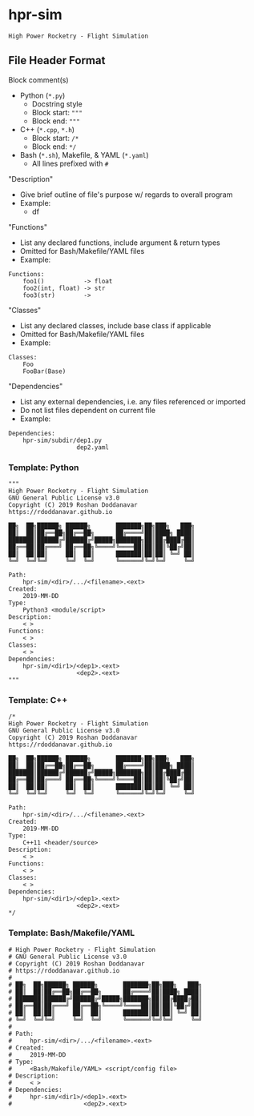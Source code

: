 # hpr-sim

`High Power Rocketry - Flight Simulation`

## File Header Format

Block comment(s)
 - Python (`*.py`)
   - Docstring style
   - Block start: `"""`
   - Block end: `"""`
 - C++ (`*.cpp`, `*.h`)
   - Block start: `/*`
   - Block end: `*/`
 - Bash (`*.sh`), Makefile, & YAML (`*.yaml`)
   - All lines prefixed with `#`

"Description"
 - Give brief outline of file's purpose w/ regards to overall program
 - Example:
   - df

"Functions"
 - List any declared functions, include argument & return types
 - Omitted for Bash/Makefile/YAML files 
 - Example:
```
Functions:
    foo1()           -> float
    foo2(int, float) -> str
    foo3(str)        -> 
```
  
"Classes"
 - List any declared classes, include base class if applicable
 - Omitted for Bash/Makefile/YAML files 
 - Example:
```
Classes:
    Foo
    FooBar(Base)
```

"Dependencies"
 - List any external dependencies, i.e. any files referenced or imported
 - Do not list files dependent on current file
 - Example:
```
Dependencies:
    hpr-sim/subdir/dep1.py
                   dep2.yaml
```

### Template: Python

```
"""
High Power Rocketry - Flight Simulation
GNU General Public License v3.0
Copyright (C) 2019 Roshan Doddanavar
https://rdoddanavar.github.io

██╗  ██╗██████╗ ██████╗       ███████╗██╗███╗   ███╗
██║  ██║██╔══██╗██╔══██╗      ██╔════╝██║████╗ ████║
███████║██████╔╝██████╔╝█████╗███████╗██║██╔████╔██║
██╔══██║██╔═══╝ ██╔══██╗╚════╝╚════██║██║██║╚██╔╝██║
██║  ██║██║     ██║  ██║      ███████║██║██║ ╚═╝ ██║
╚═╝  ╚═╝╚═╝     ╚═╝  ╚═╝      ╚══════╝╚═╝╚═╝     ╚═╝

Path:
    hpr-sim/<dir>/.../<filename>.<ext>
Created:
    2019-MM-DD
Type:
    Python3 <module/script>
Description:
    < >
Functions:
    < >
Classes:
    < >
Dependencies:
    hpr-sim/<dir1>/<dep1>.<ext>
                   <dep2>.<ext>
"""
```

### Template: C++ 

```
/*
High Power Rocketry - Flight Simulation
GNU General Public License v3.0
Copyright (C) 2019 Roshan Doddanavar
https://rdoddanavar.github.io

██╗  ██╗██████╗ ██████╗       ███████╗██╗███╗   ███╗
██║  ██║██╔══██╗██╔══██╗      ██╔════╝██║████╗ ████║
███████║██████╔╝██████╔╝█████╗███████╗██║██╔████╔██║
██╔══██║██╔═══╝ ██╔══██╗╚════╝╚════██║██║██║╚██╔╝██║
██║  ██║██║     ██║  ██║      ███████║██║██║ ╚═╝ ██║
╚═╝  ╚═╝╚═╝     ╚═╝  ╚═╝      ╚══════╝╚═╝╚═╝     ╚═╝

Path:
    hpr-sim/<dir>/.../<filename>.<ext>
Created:
    2019-MM-DD
Type:
    C++11 <header/source>
Description:
    < >
Functions:
    < >
Classes:
    < >
Dependencies:
    hpr-sim/<dir1>/<dep1>.<ext>
                   <dep2>.<ext>
*/
```

### Template: Bash/Makefile/YAML

```
# High Power Rocketry - Flight Simulation
# GNU General Public License v3.0
# Copyright (C) 2019 Roshan Doddanavar
# https://rdoddanavar.github.io
# 
# ██╗  ██╗██████╗ ██████╗       ███████╗██╗███╗   ███╗
# ██║  ██║██╔══██╗██╔══██╗      ██╔════╝██║████╗ ████║
# ███████║██████╔╝██████╔╝█████╗███████╗██║██╔████╔██║
# ██╔══██║██╔═══╝ ██╔══██╗╚════╝╚════██║██║██║╚██╔╝██║
# ██║  ██║██║     ██║  ██║      ███████║██║██║ ╚═╝ ██║
# ╚═╝  ╚═╝╚═╝     ╚═╝  ╚═╝      ╚══════╝╚═╝╚═╝     ╚═╝
# 
# Path:
#     hpr-sim/<dir>/.../<filename>.<ext>
# Created:
#     2019-MM-DD
# Type:
#     <Bash/Makefile/YAML> <script/config file>
# Description:
#     < >
# Dependencies:
#     hpr-sim/<dir1>/<dep1>.<ext>
#                    <dep2>.<ext>
```

